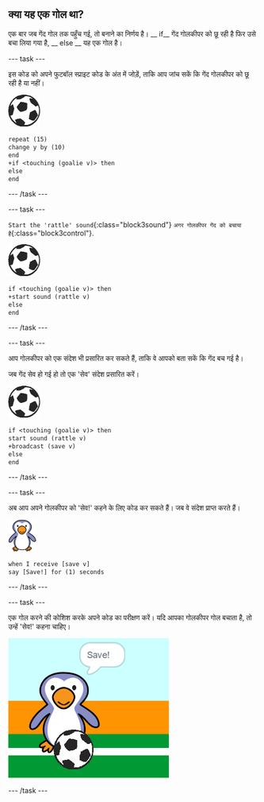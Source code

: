 ## क्या यह एक गोल था?

एक बार जब गेंद गोल तक पहुँच गई, तो बनाने का निर्णय है। __ if__ गेंद गोलकीपर को छू रही है फिर उसे बचा लिया गया है, __ else __ यह एक गोल है।

--- task ---

इस कोड को अपने फुटबॉल स्प्राइट कोड के अंत में जोड़ें, ताकि आप जांच सकें कि गेंद गोलकीपर को छू रही है या नहीं।

![फुटबॉल स्प्राइट](images/football-sprite.png)

```blocks3
repeat (15)
change y by (10)
end
+if <touching (goalie v)> then
else
end
```

--- /task ---

--- task ---

`Start the 'rattle' sound`{:class="block3sound"} ` अगर गोलकीपर गेंद को बचाया है `{:class="block3control"}.

![फुटबॉल स्प्राइट](images/football-sprite.png)

```blocks3
if <touching (goalie v)> then
+start sound (rattle v)
else
end
```

--- /task ---

--- task ---

आप गोलकीपर को एक संदेश भी प्रसारित कर सकते हैं, ताकि वे आपको बता सकें कि गेंद बच गई है।

जब गेंद सेव हो गई हो तो एक 'सेव' संदेश प्रसारित करें।

![फुटबॉल स्प्राइट](images/football-sprite.png)

```blocks3
if <touching (goalie v)> then
start sound (rattle v)
+broadcast (save v)
else
end
```

--- /task ---

--- task ---

अब आप अपने गोलकीपर को 'सेव!' कहने के लिए कोड कर सकते हैं। जब वे संदेश प्राप्त करते हैं।

![गोलकीपर स्प्राइट ](images/goalie-sprite.png)

```blocks3
when I receive [save v]
say [Save!] for (1) seconds
```

--- /task ---

--- task ---

एक गोल करने की कोशिश करके अपने कोड का परीक्षण करें। यदि आपका गोलकीपर गोल बचाता है, तो उन्हें 'सेव!' कहना चाहिए।

![स्क्रीनशॉट](images/goalie-save-test.png)

--- /task ---
